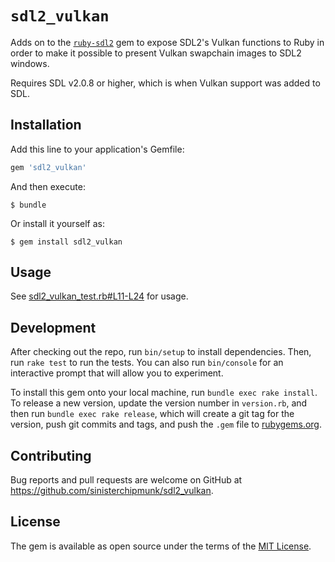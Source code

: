 # `sdl2_vulkan`

Adds on to the [`ruby-sdl2`](https://github.com/ohai/ruby-sdl2) gem to expose
SDL2's Vulkan functions to Ruby in order to make it possible to present Vulkan
swapchain images to SDL2 windows.

Requires SDL v2.0.8 or higher, which is when Vulkan support was added to SDL.

## Installation

Add this line to your application's Gemfile:

```ruby
gem 'sdl2_vulkan'
```

And then execute:

    $ bundle

Or install it yourself as:

    $ gem install sdl2_vulkan

## Usage

See [sdl2_vulkan_test.rb#L11-L24](https://github.com/sinisterchipmunk/sdl2_vulkan/tree/master/test/sdl2_vulkan_test.rb#L11-L24) for usage.

## Development

After checking out the repo, run `bin/setup` to install dependencies. Then, run `rake test` to run the tests. You can also run `bin/console` for an interactive prompt that will allow you to experiment.

To install this gem onto your local machine, run `bundle exec rake install`. To release a new version, update the version number in `version.rb`, and then run `bundle exec rake release`, which will create a git tag for the version, push git commits and tags, and push the `.gem` file to [rubygems.org](https://rubygems.org).

## Contributing

Bug reports and pull requests are welcome on GitHub at https://github.com/sinisterchipmunk/sdl2_vulkan.

## License

The gem is available as open source under the terms of the [MIT License](https://opensource.org/licenses/MIT).

